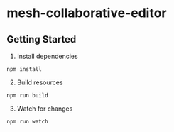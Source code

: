 # mesh-collaborative-editor


## Getting Started

1. Install dependencies
```
npm install
```

2. Build resources
```
npm run build
```

3. Watch for changes
```
npm run watch
```
